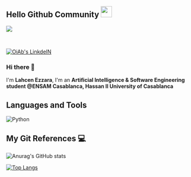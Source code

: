 ## Hello Github Community <img src="https://raw.githubusercontent.com/MartinHeinz/MartinHeinz/master/wave.gif" width="30px">
![](https://visitor-badge.laobi.icu/badge?page_id=LahcenEzzara)

<br>



<p>
  <a href="https://www.linkedin.com/in/lahcen-ezzara" target="_blank"><img alt="OiAb's LinkdeIN" src="https://img.shields.io/badge/linkedin-%230077B5.svg?&style=for-the-badge&logo=linkedin&logoColor=white" /></a>
</p>

### Hi there 👋

I'm **Lahcen Ezzara**, I'm an **Artificial Intelligence & Software Engineering student @ENSAM Casablanca, Hassan II University of Casablanca**


## Languages and Tools 

![Python](https://img.shields.io/badge/-Python-black?style=flat-square&logo=Python) 



## My Git References 💻

![Anurag's GitHub stats](https://github-readme-stats.vercel.app/api?username=LahcenEzzara&show_icons=true&theme=algolia&count_private=true&include_all_commits=true)

[![Top Langs](https://github-readme-stats.vercel.app/api/top-langs/?username=LahcenEzzara&langs_count=8&layout=compact&theme=algolia)](https://github.com/LahcenEzzara/github-readme-stats)
